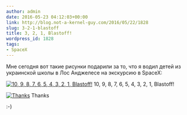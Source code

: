 ```yaml
---
author: admin
date: 2016-05-23 04:12:03+00:00
link: http://blog.not-a-kernel-guy.com/2016/05/22/1828
slug: 3-2-1-blastoff
title: 3, 2, 1, Blastoff!
wordpress_id: 1828
tags:
- SpaceX
---
```


Мне сегодня вот такие рисунки подарили за то, что я водил детей из украинской школы в Лос Анджелесе на экскурсию в SpaceX:

[![10, 9, 8, 7, 6, 5, 4, 3, 2, 1, Blastoff!](/2016/05/thanks1.jpg)](/2016/05/thanks1.jpg) 10, 9, 8, 7, 6, 5, 4, 3, 2, 1, Blastoff!

[![Thanks](/2016/05/thanks2.jpg)](/2016/05/thanks2.jpg) Thanks


:-)

